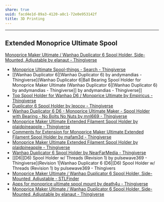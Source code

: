 ```yaml
---
share: true
uuid: facd4e1d-89a3-4120-a8c1-72e0e953142f
title: 3D Printing
---
```

---

## Extended Monoprice Ultimate Spool

[Monoprice Maker Ultimate / Wanhao Duplicator 6 Spool Holder, Side-Mounted, Adjustable by elanaut - Thingiverse](https://www.thingiverse.com/thing:2885424)
* [Monoprice Ultimate Spool-things - Search - Thingiverse](https://www.thingiverse.com/search?q=Monoprice+Ultimate+Spool&type=things&sort=relevant&page=2)
* [[Wanhao Duplicator 6|[Wanhao Duplicator 6) by andymandias - Thingiverse](Wanhao Duplicator 6|Ball Bearing Spool Holder for Monoprice Maker Ultimate (Wanhao Duplicator 6|[Wanhao Duplicator 6) by andymandias - Thingiverse]] by andymandias - Thingiverse]]
* [Top Spool Holder for Wanhao D6 / Monoprice Ultimate by Empiricus - Thingiverse](https://www.thingiverse.com/thing:2789243)
* [Duplicator 6 Spool Holder by leocov - Thingiverse](https://www.thingiverse.com/thing:2984085)
* [Wanhao Duplicator 6 D6 - Monoprice Ultimate Maker - Spool Holder with Bearing - No Bolts No Nuts by mnl669 - Thingiverse](https://www.thingiverse.com/thing:3736724)
* [Monoprice Maker Ultimate Extended Filament Spool Holder by plaidpineapple - Thingiverse](https://www.thingiverse.com/thing:1982602)
* [Comments for Extension for Monoprice Maker Ultimate Extended Filament Spool Holder by mafam3d - Thingiverse](https://www.thingiverse.com/thing:3311363/comments)
* [Monoprice Maker Ultimate Extended Filament Spool Holder by plaidpineapple - Thingiverse](https://www.thingiverse.com/thing:1982602)
* [Wanhao Duplicator 6 Spool Holder by NearFarMedia - Thingiverse](https://www.thingiverse.com/thing:2526942)
* [[D6|[D6) Spool Holder w/ Threads (Revision 1) by pulsewave369 - Thingiverse](Revision 1|Wanhao Duplicator 6 (D6|[D6) Spool Holder w/ Threads (Revision 1) by pulsewave369 - Thingivers
* [Monoprice Maker Ultimate / Wanhao Duplicator 6 Spool Holder, Side-Mounted, Adjustable - STLFinder](https://www.stlfinder.com/model/monoprice-maker-ultimate-wanhao-duplicator-6-spool-holder-side-mounted-adjustable-VUhHACf9/2023396/)
* [Apps for monoprice ultimate spool mount by death4u - Thingiverse](https://www.thingiverse.com/thing:3087328/apps)
* [Monoprice Maker Ultimate / Wanhao Duplicator 6 Spool Holder, Side-Mounted, Adjustable by elanaut - Thingiverse](https://www.thingiverse.com/thing:2885424)